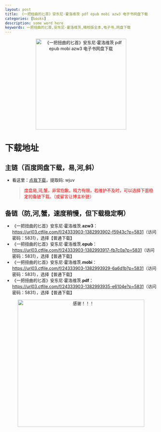 ```yaml
---
layout: post
title: 《一把扭曲的匕首》安东尼·霍洛维茨 pdf epub mobi azw3 电子书网盘下载
categories: [books]
description: some word here
keywords: 一把扭曲的匕首,安东尼·霍洛维茨,精校版全本,电子书,网盘下载
---
```


<div align="center"><img src="https://qweree.cn/wp-content/uploads/2024/10/yi-ba-niu-qu-de-bi-shou.jpg" alt="《一把扭曲的匕首》安东尼·霍洛维茨 pdf epub mobi azw3 电子书网盘下载" width="300px" height="auto"></div>

# 下载地址

## 主链（百度网盘下载，易,河,斜）

- 看这里：[点我下载](https://pan.baidu.com/s/1iMXUbSbtZQZjDcqDmnWUyw?pwd=wjuv)，提取码: wjuv

  > <p style="color:red" >度盘易,河,蟹，非常抱歉。精力有限，若维护不及时，可以选择下面稳定的备链下载。（或留言让博主补链）</p>

## 备链（防,河,蟹，速度稍慢，但下载稳定啊）

- 《一把扭曲的匕首》安东尼·霍洛维茨.**azw3**：<https://url03.ctfile.com/f/24333903-1382993902-f5943c?p=5831>（访问密码：5831），选择【普通下载】
- 《一把扭曲的匕首》安东尼·霍洛维茨.**epub**：<https://url03.ctfile.com/f/24333903-1382993917-fb7c0a?p=5831>（访问密码：5831），选择【普通下载】
- 《一把扭曲的匕首》安东尼·霍洛维茨.**mobi**：<https://url03.ctfile.com/f/24333903-1382993929-6a6d1b?p=5831>（访问密码：5831），选择【普通下载】
- 《一把扭曲的匕首》安东尼·霍洛维茨.**pdf**：<https://url03.ctfile.com/f/24333903-1382993935-e6104e?p=5831>（访问密码：5831），选择【普通下载】

<div align="center"><img src="https://pic.imgdb.cn/item/6707df6bd29ded1a8ce37031.gif" alt="感谢！！！" width="420px" height="auto"/></div>
